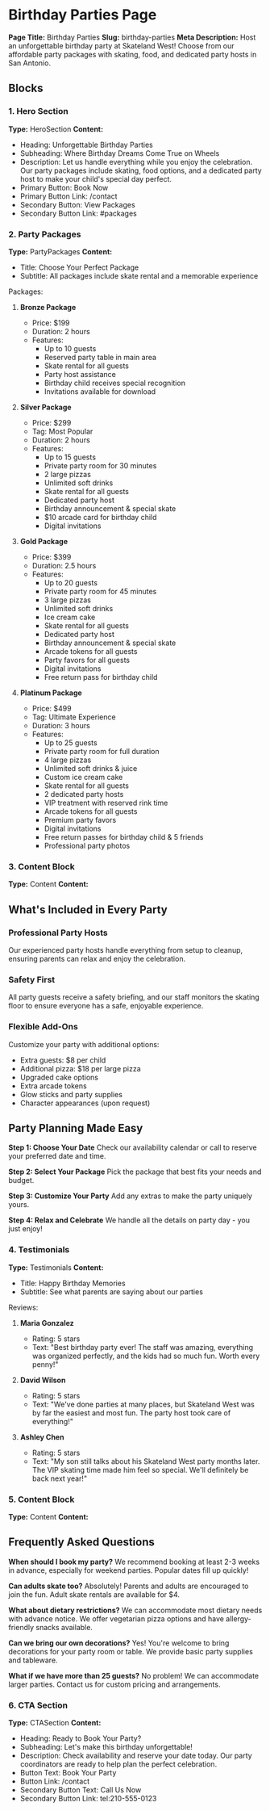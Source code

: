 # Birthday Parties Page

**Page Title:** Birthday Parties
**Slug:** birthday-parties
**Meta Description:** Host an unforgettable birthday party at Skateland West! Choose from our affordable party packages with skating, food, and dedicated party hosts in San Antonio.

## Blocks

### 1. Hero Section
**Type:** HeroSection
**Content:**
- Heading: Unforgettable Birthday Parties
- Subheading: Where Birthday Dreams Come True on Wheels
- Description: Let us handle everything while you enjoy the celebration. Our party packages include skating, food options, and a dedicated party host to make your child's special day perfect.
- Primary Button: Book Now
- Primary Button Link: /contact
- Secondary Button: View Packages
- Secondary Button Link: #packages

### 2. Party Packages
**Type:** PartyPackages
**Content:**
- Title: Choose Your Perfect Package
- Subtitle: All packages include skate rental and a memorable experience

Packages:
1. **Bronze Package**
   - Price: $199
   - Duration: 2 hours
   - Features:
     - Up to 10 guests
     - Reserved party table in main area
     - Skate rental for all guests
     - Party host assistance
     - Birthday child receives special recognition
     - Invitations available for download
   
2. **Silver Package**
   - Price: $299
   - Tag: Most Popular
   - Duration: 2 hours
   - Features:
     - Up to 15 guests
     - Private party room for 30 minutes
     - 2 large pizzas
     - Unlimited soft drinks
     - Skate rental for all guests
     - Dedicated party host
     - Birthday announcement & special skate
     - $10 arcade card for birthday child
     - Digital invitations
   
3. **Gold Package**
   - Price: $399
   - Duration: 2.5 hours
   - Features:
     - Up to 20 guests
     - Private party room for 45 minutes
     - 3 large pizzas
     - Unlimited soft drinks
     - Ice cream cake
     - Skate rental for all guests
     - Dedicated party host
     - Birthday announcement & special skate
     - Arcade tokens for all guests
     - Party favors for all guests
     - Digital invitations
     - Free return pass for birthday child

4. **Platinum Package**
   - Price: $499
   - Tag: Ultimate Experience
   - Duration: 3 hours
   - Features:
     - Up to 25 guests
     - Private party room for full duration
     - 4 large pizzas
     - Unlimited soft drinks & juice
     - Custom ice cream cake
     - Skate rental for all guests
     - 2 dedicated party hosts
     - VIP treatment with reserved rink time
     - Arcade tokens for all guests
     - Premium party favors
     - Digital invitations
     - Free return passes for birthday child & 5 friends
     - Professional party photos

### 3. Content Block
**Type:** Content
**Content:**

## What's Included in Every Party

### Professional Party Hosts
Our experienced party hosts handle everything from setup to cleanup, ensuring parents can relax and enjoy the celebration.

### Safety First
All party guests receive a safety briefing, and our staff monitors the skating floor to ensure everyone has a safe, enjoyable experience.

### Flexible Add-Ons
Customize your party with additional options:
- Extra guests: $8 per child
- Additional pizza: $18 per large pizza
- Upgraded cake options
- Extra arcade tokens
- Glow sticks and party supplies
- Character appearances (upon request)

## Party Planning Made Easy

**Step 1: Choose Your Date**
Check our availability calendar or call to reserve your preferred date and time.

**Step 2: Select Your Package**
Pick the package that best fits your needs and budget.

**Step 3: Customize Your Party**
Add any extras to make the party uniquely yours.

**Step 4: Relax and Celebrate**
We handle all the details on party day - you just enjoy!

### 4. Testimonials
**Type:** Testimonials
**Content:**
- Title: Happy Birthday Memories
- Subtitle: See what parents are saying about our parties

Reviews:
1. **Maria Gonzalez**
   - Rating: 5 stars
   - Text: "Best birthday party ever! The staff was amazing, everything was organized perfectly, and the kids had so much fun. Worth every penny!"
   
2. **David Wilson**
   - Rating: 5 stars
   - Text: "We've done parties at many places, but Skateland West was by far the easiest and most fun. The party host took care of everything!"
   
3. **Ashley Chen**
   - Rating: 5 stars
   - Text: "My son still talks about his Skateland West party months later. The VIP skating time made him feel so special. We'll definitely be back next year!"

### 5. Content Block
**Type:** Content
**Content:**

## Frequently Asked Questions

**When should I book my party?**
We recommend booking at least 2-3 weeks in advance, especially for weekend parties. Popular dates fill up quickly!

**Can adults skate too?**
Absolutely! Parents and adults are encouraged to join the fun. Adult skate rentals are available for $4.

**What about dietary restrictions?**
We can accommodate most dietary needs with advance notice. We offer vegetarian pizza options and have allergy-friendly snacks available.

**Can we bring our own decorations?**
Yes! You're welcome to bring decorations for your party room or table. We provide basic party supplies and tableware.

**What if we have more than 25 guests?**
No problem! We can accommodate larger parties. Contact us for custom pricing and arrangements.

### 6. CTA Section
**Type:** CTASection
**Content:**
- Heading: Ready to Book Your Party?
- Subheading: Let's make this birthday unforgettable!
- Description: Check availability and reserve your date today. Our party coordinators are ready to help plan the perfect celebration.
- Button Text: Book Your Party
- Button Link: /contact
- Secondary Button Text: Call Us Now
- Secondary Button Link: tel:210-555-0123